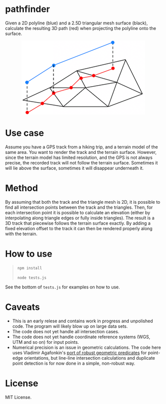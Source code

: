 # pathfinder

Given a 2D polyline (blue) and a 2.5D triangular mesh surface (black), calculate the resulting 3D path (red) when projecting the polyline onto the surface.

<p align="center">
<img src="https://github.com/kristoffer-dyrkorn/pathfinder/blob/main/images/pathfinding.png">
</p>

# Use case

Assume you have a GPS track from a hiking trip, and a terrain model of the same area. You want to render the track and the terrain surface. However, since the terrain model has limited resolution, and the GPS is not always precise, the recorded track will not follow the terrain surface. Sometimes it will lie above the surface, sometimes it will disappear underneath it.

# Method

By assuming that both the track and the triangle mesh is 2D, it is possible to find all intersection points between the track and the triangles. Then, for each intersection point it is possible to calculate an elevation (either by interpolating along triangle edges or fully inside triangles). The result is a 3D track that piecewise follows the terrain surface exactly. By adding a fixed elevation offset to the track it can then be rendered properly along with the terrain.

# How to use

> `npm install`
>
> `node tests.js`

See the bottom of `tests.js` for examples on how to use.

# Caveats

- This is an early relese and contains work in progress and unpolished code. The program will likely blow up on large data sets.
- The code does not yet handle all intersection cases.
- The code does not yet handle coordinate reference systems (WGS, UTM and so on) for input points.
- Numerical precision is an issue in geometric calculations. The code here uses Vladimir Agafonkin's [port of robust geometric predicates](https://github.com/mourner/robust-predicates) for point-edge orientations, but line-line intersection calculations and duplicate point detection is for now done in a simple, non-robust way.

# License

MIT License.
